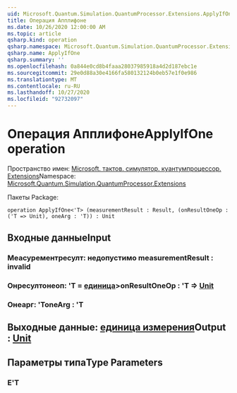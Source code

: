 ```yaml
---
uid: Microsoft.Quantum.Simulation.QuantumProcessor.Extensions.ApplyIfOne
title: Операция Апплифоне
ms.date: 10/26/2020 12:00:00 AM
ms.topic: article
qsharp.kind: operation
qsharp.namespace: Microsoft.Quantum.Simulation.QuantumProcessor.Extensions
qsharp.name: ApplyIfOne
qsharp.summary: ''
ms.openlocfilehash: 0a844e0cd8b4faaa28037985918a4d2d187ebc1e
ms.sourcegitcommit: 29e0d88a30e4166fa580132124b0eb57e1f0e986
ms.translationtype: MT
ms.contentlocale: ru-RU
ms.lasthandoff: 10/27/2020
ms.locfileid: "92732097"
---
```

# <a name="applyifone-operation"></a><span data-ttu-id="d8129-102">Операция Апплифоне</span><span class="sxs-lookup"><span data-stu-id="d8129-102">ApplyIfOne operation</span></span>

<span data-ttu-id="d8129-103">Пространство имен: [Microsoft. тактов. симулятор. куантумпроцессор. Extensions](xref:Microsoft.Quantum.Simulation.QuantumProcessor.Extensions)</span><span class="sxs-lookup"><span data-stu-id="d8129-103">Namespace: [Microsoft.Quantum.Simulation.QuantumProcessor.Extensions](xref:Microsoft.Quantum.Simulation.QuantumProcessor.Extensions)</span></span>

<span data-ttu-id="d8129-104">Пакеты [](https://nuget.org/packages/)</span><span class="sxs-lookup"><span data-stu-id="d8129-104">Package: [](https://nuget.org/packages/)</span></span>




```qsharp
operation ApplyIfOne<'T> (measurementResult : Result, (onResultOneOp : ('T => Unit), oneArg : 'T)) : Unit
```


## <a name="input"></a><span data-ttu-id="d8129-105">Входные данные</span><span class="sxs-lookup"><span data-stu-id="d8129-105">Input</span></span>

### <a name="measurementresult--__invalidresult__"></a><span data-ttu-id="d8129-106">Меасурементресулт: __недопустимо <Result>__</span><span class="sxs-lookup"><span data-stu-id="d8129-106">measurementResult : __invalid<Result>__</span></span>




### <a name="onresultoneop--t--unit"></a><span data-ttu-id="d8129-107">Онресултонеоп: 'T = [единица](xref:microsoft.quantum.lang-ref.unit)></span><span class="sxs-lookup"><span data-stu-id="d8129-107">onResultOneOp : 'T => [Unit](xref:microsoft.quantum.lang-ref.unit)</span></span> 




### <a name="onearg--t"></a><span data-ttu-id="d8129-108">Онеарг: 'T</span><span class="sxs-lookup"><span data-stu-id="d8129-108">oneArg : 'T</span></span>





## <a name="output--unit"></a><span data-ttu-id="d8129-109">Выходные данные: [единица измерения](xref:microsoft.quantum.lang-ref.unit)</span><span class="sxs-lookup"><span data-stu-id="d8129-109">Output : [Unit](xref:microsoft.quantum.lang-ref.unit)</span></span>



## <a name="type-parameters"></a><span data-ttu-id="d8129-110">Параметры типа</span><span class="sxs-lookup"><span data-stu-id="d8129-110">Type Parameters</span></span>

### <a name="t"></a><span data-ttu-id="d8129-111">Е</span><span class="sxs-lookup"><span data-stu-id="d8129-111">'T</span></span>

